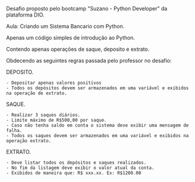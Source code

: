 Desafio proposto pelo bootcamp "Suzano - Python Developer" da plataforma DIO.

Aula: Criando um Sistema Bancario com Python.

Apenas um código simples de introdução ao Python.

Contendo apenas operações de saque, deposito e extrato.

Obdecendo as seguintes regras passada pelo professor no desafio:

DEPOSITO.

	- Depositar apenas valores positivos
	- Todos os depósitos devem ser armazenados em uma variável e exibidos na operação de extrato.
	

SAQUE.

	- Realizar 3 saques diários.
	- Limite máximo de R$500,00 por saque.
	- Caso não tenha saldo em conta o sistema deve exibir uma mensagem de falha.
	- Todos os saques devem ser armazenados em uma variável e exibidos na operação extrato.

EXTRATO.

	- Deve listar todos os depósitos e saques realizados.
	- No fim da listagem deve exibir o valor atual da conta.
 	- Exibidos de maneira que: R$ xxx.xx. Ex: R$1200.00
